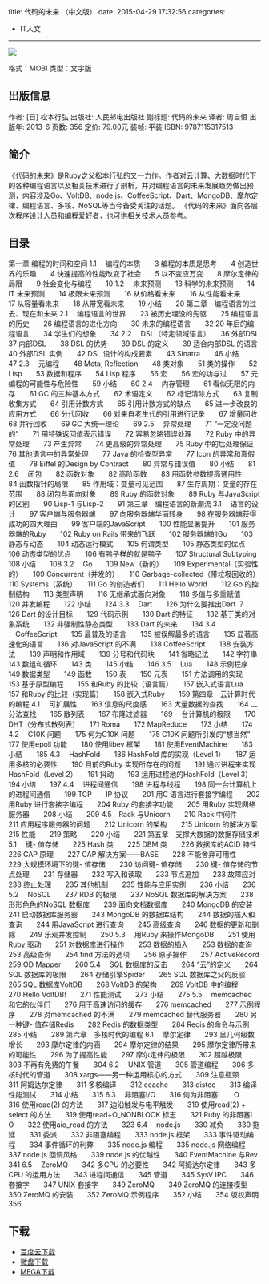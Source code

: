 title: 代码的未来 （中文版）
date: 2015-04-29 17:32:56
categories:
  - IT人文
---

![](http://img5.douban.com/lpic/s26393136.jpg)

格式：MOBI
类型：文字版

<!--more-->

## 出版信息 ##

作者: [日] 松本行弘 
出版社: 人民邮电出版社
副标题: 代码的未来
译者: 周自恒 
出版年: 2013-6
页数: 356
定价: 79.00元
装帧: 平装
ISBN: 9787115317513

## 简介 ##

《代码的未来》是Ruby之父松本行弘的又一力作。作者对云计算、大数据时代下的各种编程语言以及相关技术进行了剖析，并对编程语言的未来发展趋势做出预测，内容涉及Go、VoltDB、node.js、CoffeeScript、Dart、MongoDB、摩尔定律、编程语言、多核、NoSQL等当今备受关注的话题。
《代码的未来》面向各层次程序设计人员和编程爱好者，也可供相关技术人员参考。

## 目录 ##

第一章 编程的时间和空间
1.1 　编程的本质　　3
编程的本质是思考　　4
创造世界的乐趣　　4
快速提高的性能改变了社会　　5
以不变应万变　　8
摩尔定律的局限　　9
社会变化与编程　　10
1.2 　未来预测　　13
科学的未来预测　　14
IT 未来预测　　14
极限未来预测　　16
从价格看未来　　16
从性能看未来　　17
从容量看未来　　18
从带宽看未来　　19
小结　　20
第二章　编程语言的过去、现在和未来
2.1 　编程语言的世界　　23
被历史埋没的先驱　　25
编程语言的历史　　26
编程语言的进化方向　　30
未来的编程语言　　32
20 年后的编程语言　　34
学生们的想象　　34
2.2 　DSL（特定领域语言）　　36
外部DSL　　37
内部DSL　　38
DSL 的优势　　39
DSL 的定义　　39
适合内部DSL 的语言　　40
外部DSL 实例　　42
DSL 设计的构成要素　　43
Sinatra　　46
小结　　47
2.3 　元编程　　48
Meta, Reflection　　48
类对象　　51
类的操作　　52
Lisp　　53
数据和程序　　54
Lisp 程序　　56
宏　　56
宏的功与过　　57
元编程的可能性与危险性　　59
小结　　60
2.4 　内存管理　　61
看似无限的内存　　61
GC 的三种基本方式　　62
术语定义　　62
标记清除方式　　63
复制收集方式　　64
引用计数方式　　65
引用计数方式的缺点　　65
进一步改良的应用方式　　66
分代回收　　66
对来自老生代的引用进行记录　　67
增量回收　　68
并行回收　　69
GC 大统一理论　　69
2.5 　异常处理　　71
“一定没问题的”　　71
用特殊返回值表示错误　　72
容易忽略错误处理　　72
Ruby 中的异常处理　　73
产生异常　　74
更高级的异常处理　　75
Ruby 中的后处理保证　　76
其他语言中的异常处理　　77
Java 的检查型异常　　77
Icon 的异常和真假值　　78
Eiffel 的Design by Contract　　80
异常与错误值　　80
小结　　81
2.6 　闭包　　82
函数对象　　82
高阶函数　　83
用函数参数提高通用性　　84
函数指针的局限　　85
作用域：变量可见范围　　87
生存周期：变量的存在范围　　88
闭包与面向对象　　89
Ruby 的函数对象　　89
Ruby 与JavaScript 的区别　　90
Lisp-1 与Lisp-2　　91
第三章　编程语言的新潮流
3.1 　语言的设计　　97
客户端与服务器端　　97
向服务器端华丽转身　　98
在服务器端获得成功的四大理由　　99
客户端的JavaScript　　100
性能显著提升　　101
服务器端的Ruby　　102
Ruby on Rails 带来的飞跃　　102
服务器端的Go　　103
静态与动态　　104
动态运行模式　　105
何谓类型　　105
静态类型的优点　　106
动态类型的优点　　106
有鸭子样的就是鸭子　　107
Structural Subtyping　　108
小结　　108
3.2 　Go　　109
New（新的）　　109
Experimental（实验性的）　　109
Concurrent（并发的）　　110
Garbage-collected（带垃圾回收的）　　110
Systems（系统）　　111
Go 的创造者们　　111
Hello World　　112
Go 的控制结构　　113
类型声明　　116
无继承式面向对象　　118
多值与多重赋值　　120
并发编程　　122
小结　　124
3.3 　Dart　　126
为什么要推出Dart ？　　126
Dart 的设计目标　　129
代码示例　　130
Dart 的特征　　132
基于类的对象系统　　132
非强制性静态类型　　133
Dart 的未来　　134
3.4 　CoffeeScript　　135
最普及的语言　　135
被误解最多的语言　　135
显著高速化的语言　　136
对JavaScript 的不满　　138
CoffeeScript　　138
安装方法　　139
声明和作用域　　139
分号和代码块　　141
省略记法　　142
字符串　　143
数组和循环　　143
类　　145
小结　　146
3.5 　Lua　　148
示例程序　　149
数据类型　　149
函数　　150
表　　150
元表　　151
方法调用的实现　　153
基于原型编程　　155
和Ruby 的比较（语言篇）　　157
嵌入式语言Lua　　157
和Ruby 的比较（实现篇）　　158
嵌入式Ruby　　159
第四章　云计算时代的编程
4.1 　可扩展性　　163
信息的尺度感　　163
大量数据的查找　　164
二分法查找　　165
散列表　　167
布隆过滤器　　169
一台计算机的极限　　170
DHT（分布式散列表）　　171
Roma　　172
MapReduce　　173
小结　　174
4.2 　C10K 问题　　175
何为C10K 问题　　175
C10K 问题所引发的“想当然”　　177
使用epoll 功能　　180
使用libev 框架　　181
使用EventMachine　　183
小结　　185
4.3 　HashFold　　186
HashFold 库的实现（Level 1）　　187
运用多核的必要性　　190
目前的Ruby 实现所存在的问题　　191
通过进程来实现HashFold（Level 2）　　191
抖动　　193
运用进程池的HashFold（Level 3）　　194
小结　　197
4.4 　进程间通信　　198
进程与线程　　198
同一台计算机上的进程间通信　　199
TCP　　IP 协议　　201
用C 语言进行套接字编程　　202
用Ruby 进行套接字编程　　204
Ruby 的套接字功能　　205
用Ruby 实现网络服务器　　208
小结　　209
4.5　Rack 与Unicorn　　210
Rack 中间件　　211
应用程序服务器的问题　　212
Unicorn 的架构　　215
Unicorn 的解决方案　　215
性能　　219
策略　　220
小结　　221
第五章　支撑大数据的数据存储技术
5.1 　键- 值存储　　225
Hash 类　　225
DBM 类　　226
数据库的ACID 特性　　226
CAP 原理　　227
CAP 解决方案——BASE　　228
不能舍弃可用性　　229
大规模环境下的键- 值存储　　230
访问键- 值存储　　230
键- 值存储的节点处理　　231
存储器　　232
写入和读取　　233
节点追加　　233
故障应对　　233
终止处理　　235
其他机制　　235
性能与应用实例　　236
小结　　236
5.2 　NoSQL　　237
RDB 的极限　　237
NoSQL 数据库的解决方案　　238
形形色色的NoSQL 数据库　　239
面向文档数据库　　240
MongoDB 的安装　　241
启动数据库服务器　　243
MongoDB 的数据库结构　　244
数据的插入和查询　　244
用JavaScript 进行查询　　245
高级查询　　246
数据的更新和删除　　249
乐观并发控制　　250
5.3 　用Ruby 来操作MongoDB　　251
使用Ruby 驱动　　251
对数据库进行操作　　253
数据的插入　　253
数据的查询　　253
高级查询　　254
find 方法的选项　　256
原子操作　　257
ActiveRecord　　259
OD Mapper　　260
5.4 　SQL 数据库的反击　　264
“云”的定义　　264
SQL 数据库的极限　　264
存储引擎Spider　　265
SQL 数据库之父的反驳　　265
SQL 数据库VoltDB　　268
VoltDB 的架构　　269
VoltDB 中的编程　　270
Hello VoltDB!　　271
性能测试　　273
小结　　275
5.5 　memcached 和它的伙伴们　　276
用于高速访问的缓存　　276
memcached　　277
示例程序　　278
对memcached 的不满　　279
memcached 替代服务器　　280
另一种键- 值存储Redis　　282
Redis 的数据类型　　284
Redis 的命令与示例　　285
小结　　289
第六章　多核时代的编程
6.1 　摩尔定律　　293
呈几何级数增长　　293
摩尔定律的内涵　　294
摩尔定律的结果　　295
摩尔定律所带来的可能性　　296
为了提高性能　　297
摩尔定律的极限　　302
超越极限　　303
不再有免费的午餐　　304
6.2 　UNIX 管道　　305
管道编程　　306
多核时代的管道　　308
xargs——另一种运用核心的方式　　309
注意瓶颈　　311
阿姆达尔定律　　311
多核编译　　312
ccache　　313
distcc　　313
编译性能测试　　314
小结　　315
6.3 　非阻塞I/O　　316
何为非阻塞I　　O　　316
使用read(2) 的方法　　317
边沿触发与电平触发　　319
使用read(2) + select 的方法　　319
使用read+O_NONBLOCK 标志　　321
Ruby 的非阻塞I　　O　　322
使用aio_read 的方法　　323
6.4 　node.js　　330
减负　　330
拖延　　331
委派　　332
非阻塞编程　　333
node.js 框架　　333
事件驱动编程　　334
事件循环的利弊　　335
node.js 编程　　335
node.js 网络编程　　337
node.js 回调风格　　339
node.js 的优越性　　340
EventMachine 与Rev　　341
6.5 　ZeroMQ　　342
多CPU 的必要性　　342
阿姆达尔定律　　343
多CPU 的运用方法　　343
进程间通信　　345
管道　　345
SysV IPC　　346
套接字　　347
UNIX 套接字　　349
ZeroMQ　　349
ZeroMQ 的连接模型　　350
ZeroMQ 的安装　　352
ZeroMQ 示例程序　　352
小结　　354
版权声明　　356

## 下载 ##

* [百度云下载](http://pan.baidu.com/s/154gv8)
* [微盘下载](http://vdisk.weibo.com/s/aADaW4YROzSZp)
* [MEGA下载](https://mega.co.nz/#!OBMwCRyS!AvOMmHsGh4rOmiXPKQY7CC9eJ_C4QUV4VB-hdZcNk3U)